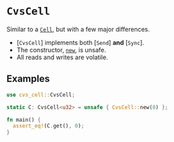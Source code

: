 # `CvsCell`


Similar to a [`Cell`](core::cell::Cell), but with a few major differences.
- [`CvsCell`] implements both [`Send`] **and** [`Sync`].
- The constructor, [`new`](CvsCell::new), is unsafe.
- All reads and writes are volatile.


## Examples

```rust
use cvs_cell::CvsCell;

static C: CvsCell<u32> = unsafe { CvsCell::new(0) };

fn main() {
  assert_eq!(C.get(), 0);
}
```
